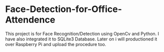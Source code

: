 # Face-Detection-for-Office-Attendence

This project is for Face Recognition/Detection using OpenCv and Python.
I have also integrated it to SQLite3 Database.
Later on i will productioned it over Raspberry Pi and upload the procedure too.
